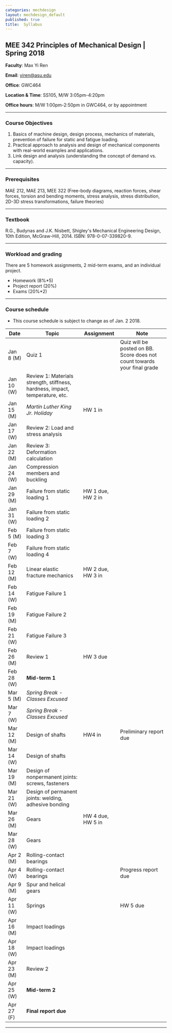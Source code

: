 ```yaml
---
categories: mechdesign
layout: mechdesign_default
published: true
title:  Syllabus
---
```


## MEE 342 Principles of Mechanical Design | Spring 2018 

**Faculty**: Max Yi Ren 

**Email**: yiren@asu.edu 

**Office**: GWC464

**Location & Time**: SS105, M/W 3:05pm-4:20pm

**Office hours**: M/W 1:00pm-2:50pm in GWC464, or by appointment

***

### Course Objectives

1. Basics of machine design, design process, mechanics of materials, prevention of failure
for static and fatigue loading.
2. Practical approach to analysis and design of mechanical components with real-world
examples and applications.
3. Link design and analysis (understanding the concept of demand vs. capacity).

***

### Prerequisites  

MAE 212, MAE 213, MEE 322 (Free-body diagrams, reaction forces, shear forces, torsion and 
bending moments, stress analysis, stress distribution, 2D-3D stress transformations, failure theories)

***

### Textbook

R.G., Budynas and J.K. Nisbett, Shigley's Mechanical Engineering Design, 10th Edition,
McGraw-Hill, 2014. ISBN: 978-0-07-339820-9.

***

### Workload and grading
   
There are 5 homework assignments, 
2 mid-term exams, and an individual project. 

* Homework (8%*5)
* Project report (20%)
* Exams (20%*2)

***

### Course schedule

* This course schedule is subject to change as of Jan. 2 2018.

| Date      	            | Topic                                                            	    | Assignment 	            | Note 	                            |
| ------------------------- | --------------------------------------------------------------------- | ------------------------- | --------------------------------- |
| Jan 8 (M)	                | Quiz 1                                                                | 	                        | Quiz will be posted on BB. Score does not count towards your final grade|
| Jan 10 (W)	            | Review 1: Materials strength, stiffness, hardness, impact, temperature, etc. |                    |                            |
| Jan 15 (M)	            | *Martin Luther King Jr. Holiday*       | HW 1 in                   |                                   |
| Jan 17 (W)	            | Review 2: Load and stress analysis                                    |                           |     	                            |
| Jan 22 (M)	            | Review 3: Deformation calculation                                     |            	            |      	                            |
| Jan 24 (W)	            | Compression members and buckling                                      |            	            |      	                            |
| Jan 29 (M)                | Failure from static loading 1                                | HW 1 due, HW 2 in         |                                   |
| Jan 31 (W)	            | Failure from static loading 2                                |            	            |      	                            |
| Feb 5 (M)	                | Failure from static loading 3                                |       	                |                                   |
| Feb 7  (W)	            | Failure from static loading 4                                |                         |      	                            |
| Feb 12 (M)	            | Linear elastic fracture mechanics                           | HW 2 due, HW 3 in           	        |      	            |
| Feb 14 (W)	            | Fatigue Failure 1                                |            	            |      	                            |
| Feb 19 (M)	            | Fatigue Failure 2                        	            |      	                    |                           	    |
| Feb 21 (W)	            | Fatigue Failure 3                                     |            	            |                           	    |
| Feb 26 (M)	            | Review 1          | HW 3 due          |                           	    |
| Feb 28 (W)	            | **Mid-term 1**                                                            |            	            |                           	    |
| Mar 5 (M)	                | *Spring Break - Classes Excused*	 | 	            |                           	    |
| Mar 7 (W)	                | *Spring Break - Classes Excused* |            	            |                                   |
| Mar 12 (M)	            | Design of shafts         | HW4 in                          | Preliminary report due                         	    |
| Mar 14 (W)	            | Design of shafts |            	            |                            	    |
| Mar 19 (M)	            | Design of nonpermanent joints: screws, fasteners |            	            |     	                            | 
| Mar 21 (W)	            | Design of permanent joints: welding, adhesive bonding |               	            |                           	    |
| Mar 26 (M)                | Gears | HW 4 due, HW 5 in                         |                                  |
| Mar 28 (W)	            | Gears |              	            |                           	    |
| Apr 2 (M)	                | Rolling-contact bearings                                                        |            	            |                           	    |
| Apr 4 (W)	                | Rolling-contact bearings                                 |                           | Progress report due           	                    |
| Apr 9 (M)	                | Spur and helical gears|                           |                                   |
| Apr 11 (W)	            | Springs |            	            | HW 5 due                           	    |
| Apr 16 (M)	            | Impact loadings |            	            |                            	    |
| Apr 18 (W)	            | Impact loadings |            	             |                            	    |
| Apr 23 (M)	            | Review 2 |            	            |                            	    |
| Apr 25 (W)	            | **Mid-term 2**                                |            	            |                            	    |
| Apr 27 (F)	            | **Final report due**                                |            	            |                            	    |

***